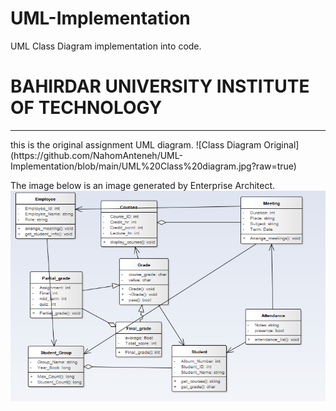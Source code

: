 # UML-Implementation
UML Class Diagram implementation into code.
<h1>BAHIRDAR UNIVERSITY INSTITUTE OF TECHNOLOGY</h1>

<hr></hr>
this is the original assignment UML diagram.
![Class Diagram Original](https://github.com/NahomAnteneh/UML-Implementation/blob/main/UML%20Class%20diagram.jpg?raw=true)

The image below is an image generated by Enterprise Architect.
![Class Diagram Generated by Enterprise Architect](https://github.com/NahomAnteneh/UML-Implementation/blob/main/UML-Class_Diagram.png)
